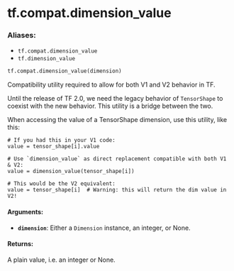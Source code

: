<div itemscope itemtype="http://developers.google.com/ReferenceObject">
<meta itemprop="name" content="tf.compat.dimension_value" />
<meta itemprop="path" content="Stable" />
</div>

# tf.compat.dimension_value

### Aliases:

* `tf.compat.dimension_value`
* `tf.dimension_value`

``` python
tf.compat.dimension_value(dimension)
```

Compatibility utility required to allow for both V1 and V2 behavior in TF.

Until the release of TF 2.0, we need the legacy behavior of `TensorShape` to
coexist with the new behavior. This utility is a bridge between the two.

When accessing the value of a TensorShape dimension,
use this utility, like this:

```
# If you had this in your V1 code:
value = tensor_shape[i].value

# Use `dimension_value` as direct replacement compatible with both V1 & V2:
value = dimension_value(tensor_shape[i])

# This would be the V2 equivalent:
value = tensor_shape[i]  # Warning: this will return the dim value in V2!
```

#### Arguments:

* <b>`dimension`</b>: Either a `Dimension` instance, an integer, or None.


#### Returns:

A plain value, i.e. an integer or None.